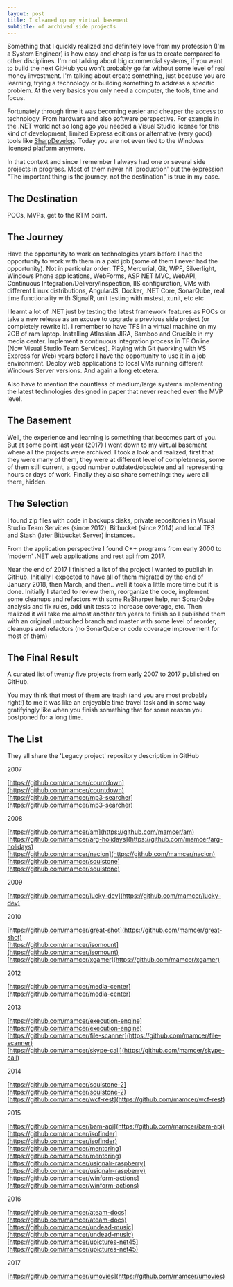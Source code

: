 ```yaml
---
layout: post
title: I cleaned up my virtual basement
subtitle: of archived side projects
---
```


Something that I quickly realized and definitely love from my profession (I'm a System Engineer) is how easy and cheap is for us to create compared to other disciplines. I'm not talking about big commercial systems, if you want to build the next GitHub you won't probably go far without some level of real money investment. I'm talking about create something, just because you are learning, trying a technology or building something to address a specific problem. At the very basics you only need a computer, the tools, time and focus.

Fortunately through time it was becoming easier and cheaper the access to technology. From hardware and also software perspective. For example in the .NET world not so long ago you needed a Visual Studio license for this kind of development, limited Express editions or alternative (very good) tools like [SharpDevelop](http://www.icsharpcode.net/opensource/sd/Default.aspx). Today you are not even tied to the Windows licensed platform anymore.

In that context and since I remember I always had one or several side projects in progress. Most of them never hit 'production' but the expression "The important thing is the journey, not the destination" is true in my case.

## The Destination

POCs, MVPs, get to the RTM point. 

## The Journey

Have the opportunity to work on technologies years before I had the opportunity to work with them in a paid job (some of them I never had the opportunity). Not in particular order: TFS, Mercurial, Git, WPF, Silverlight, Windows Phone applications, WebForms, ASP NET MVC, WebAPI, Continuous Integration/Delivery/Inspection, IIS configuration, VMs with different Linux distributions, AngularJS, Docker, .NET Core, SonarQube, real time functionality with SignalR, unit testing with mstest, xunit, etc etc

I learnt a lot of .NET just by testing the latest framework features as POCs or take a new release as an excuse to upgrade a previous side project (or completely rewrite it). I remember to have TFS in a virtual machine on my 2GB of ram laptop. Installing Atlassian JIRA, Bamboo and Crucible in my media center. Implement a continuous integration process in TF Online (Now Visual Studio Team Services). Playing with Git (working with VS Express for Web) years before I have the opportunity to use it in a job environment. Deploy web applications to local VMs running different Windows Server versions. And again a long etcetera.

Also have to mention the countless of medium/large systems implementing the latest technologies designed in paper that never reached even the MVP level. 

## The Basement

Well, the experience and learning is something that becomes part of you. But at some point last year (2017) I went down to my virtual basement where all the projects were archived. I took a look and realized, first that they were many of them, they were at different level of completeness, some of them still current, a good number outdated/obsolete and all representing hours or days of work. Finally they also share something: they were all there, hidden.

## The Selection

I found zip files with code in backups disks, private repositories in Visual Studio Team Services (since 2012), Bitbucket (since 2014) and local TFS and Stash (later Bitbucket Server) instances.

From the application perspective I found C++ programs from early 2000 to 'modern' .NET web applications and rest api from 2017. 

Near the end of 2017 I finished a list of the project I wanted to publish in GitHub. Initially I expected to have all of them migrated by the end of January 2018, then March, and then.. well it took a little more time but it is done. Initially I started to review them, reorganize the code, implement some cleanups and refactors with some ReSharper help, run SonarQube analysis and fix rules, add unit tests to increase coverage, etc. Then realized it will take me almost another ten years to finish so I published them with an original untouched branch and master with some level of reorder, cleanups and refactors (no SonarQube or code coverage improvement for most of them)

## The Final Result

A curated list of twenty five projects from early 2007 to 2017 published on GitHub. 

You may think that most of them are trash (and you are most probably right!) to me it was like an enjoyable time travel task and in some way gratifyingly like when you finish something that for some reason you postponed for a long time. 

## The List

They all share the 'Legacy project' repository description in GitHub

2007

[https://github.com/mamcer/countdown](https://github.com/mamcer/countdown)  
[https://github.com/mamcer/mp3-searcher](https://github.com/mamcer/mp3-searcher)  

2008

[https://github.com/mamcer/am](https://github.com/mamcer/am)  
[https://github.com/mamcer/arg-holidays](https://github.com/mamcer/arg-holidays)  
[https://github.com/mamcer/nacion](https://github.com/mamcer/nacion)  
[https://github.com/mamcer/soulstone](https://github.com/mamcer/soulstone)  

2009

[https://github.com/mamcer/lucky-dev](https://github.com/mamcer/lucky-dev)  

2010

[https://github.com/mamcer/great-shot](https://github.com/mamcer/great-shot)  
[https://github.com/mamcer/isomount](https://github.com/mamcer/isomount)  
[https://github.com/mamcer/xgamer](https://github.com/mamcer/xgamer)  

2012

[https://github.com/mamcer/media-center](https://github.com/mamcer/media-center)  

2013

[https://github.com/mamcer/execution-engine](https://github.com/mamcer/execution-engine)  
[https://github.com/mamcer/file-scanner](https://github.com/mamcer/file-scanner)  
[https://github.com/mamcer/skype-call](https://github.com/mamcer/skype-call)  

2014

[https://github.com/mamcer/soulstone-2](https://github.com/mamcer/soulstone-2)  
[https://github.com/mamcer/wcf-rest](https://github.com/mamcer/wcf-rest)  

2015

[https://github.com/mamcer/bam-api](https://github.com/mamcer/bam-api)  
[https://github.com/mamcer/isofinder](https://github.com/mamcer/isofinder)  
[https://github.com/mamcer/mentoring](https://github.com/mamcer/mentoring)  
[https://github.com/mamcer/usignalr-raspberry](https://github.com/mamcer/usignalr-raspberry)  
[https://github.com/mamcer/winform-actions](https://github.com/mamcer/winform-actions)  

2016

[https://github.com/mamcer/ateam-docs](https://github.com/mamcer/ateam-docs)  
[https://github.com/mamcer/undead-music](https://github.com/mamcer/undead-music)  
[https://github.com/mamcer/upictures-net45](https://github.com/mamcer/upictures-net45)  

2017

[https://github.com/mamcer/umovies](https://github.com/mamcer/umovies)  
